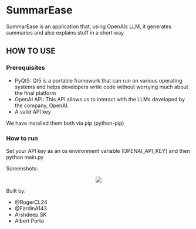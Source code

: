# SummarEase
SummarEase is an application that, using OpenAIs LLM, it generates summaries and also explains stuff in a short way.

## HOW TO USE
### Prerequisites
- PyQt5: Qt5 is a portable framework that can run on various operating systems and helps developers write code without worrying much about the final platform
- OpenAI API: This API allows us to interact with the LLMs developed by the company, OpenAI.
- A valid API key

We have installed them both via pip (python-pip)

### How to run
Set your API key as an os environment variable (OPENAI_API_KEY) and then
python main.py


Screenshots:
 <p align="center">

 <img src="https://github.com/Tekhmos-Corp/SummarEase/assets/90930371/52cea015-e52d-4d1c-bf46-99282c8d5f52"/>
 </p>


Built by:
- @RogerCL24
- @FardinA143
- Arshdeep SK
- Albert Porta

  
